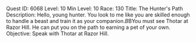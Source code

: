 Quest ID: 6068
Level: 10
Min Level: 10
Race: 130
Title: The Hunter's Path
Description: Hello, young hunter. You look to me like you are skilled enough to handle a beast and train it as your companion.$B$BYou must see Thotar at Razor Hill. He can put you on the path to earning a pet of your own.
Objective: Speak with Thotar at Razor Hill.
